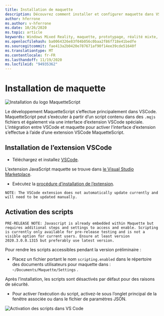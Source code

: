 ```yaml
---
title: Installation de maquette
description: Découvrez comment installer et configurer maquette dans VSCode.
author: hferrone
ms.author: v-hferrone
ms.date: 10/26/2020
ms.topic: article
keywords: Windows Mixed Reality, maquette, prototypage, réalité mixte, réalité virtuelle, VR, MR, feedback, Hub de commentaires, bogues
ms.openlocfilehash: ba0064326e83f04b056c0baa2f86f718e41bedfe
ms.sourcegitcommit: fae413a2b0420e787671af90f14ee39cde51640f
ms.translationtype: MT
ms.contentlocale: fr-FR
ms.lasthandoff: 11/19/2020
ms.locfileid: "94935362"
---
```

# <a name="installing-maquette"></a>Installation de maquette

<!-- TODO(Harrison): Need consolidated logo with text. -->
![Installation du logo ](../images/MaquetteIcon.png) MaquetteScript

<!-- TODO(Stefan): Need more explanation on the .mqjs route for running MaquetteScript. -->
Le développement MaquetteScript s’effectue principalement dans VSCode. MaquetteScript peut s’exécuter à partir d’un script contenu dans des `.mqjs` fichiers et également via une interface d’extension VSCode spéciale. L’intégration entre VSCode et maquette pour activer l’interface d’extension s’effectue à l’aide d’une extension VSCode MaquetteScript.

## <a name="installing-the-vscode-extension"></a>Installation de l’extension VSCode

* Téléchargez et installez [VSCode](https://code.visualstudio.com). 

L’extension JavaScript maquette se trouve dans [le Visual Studio Marketplace](https://marketplace.visualstudio.com/items?itemName=ms-maquette.vscode-maquette-javascript).

* Exécutez la [procédure d’installation de l’extension](vscode:extension/ms-maquette.vscode-maquette-javascript).

<!-- TODO(Stefan): Are there plans to have the extension update manually in the future? If so, when will this be available? -->
`NOTE: The VSCode extension does not automatically update currently and will need to be updated manually.`

## <a name="enabling-scripting"></a>Activation des scripts

<!-- TODO(Stefan): Is scripting still a pre-release only option? If and when will it be available for current users? -->
`PRE-RELEASE NOTE: Javascript is already embedded within Maquette but requires additional steps and settings to access and enable. Scripting is currently only available for pre-release testing and is not a visible option for current users. Ensure at least version 2020.3.0.0.1315 but preferably use latest version.`

Pour rendre les scripts accessibles pendant la version préliminaire :

* Placez un fichier portant le nom `scripting.enabled` dans le répertoire des documents utilisateurs pour maquette dans : `~/Documents/Maquette/Settings` .

Après l’installation, les scripts sont désactivés par défaut pour des raisons de sécurité.

<!-- TODO(Stefan): Missing a first step where the user has to select the {} tab in VSCode, shown in the screenshot, to access the scripting enabled setting.
                   - Also missing instructions and screenshot on how to turn on scripting in the JSON settings file.
 -->
* Pour activer l’exécution du script, activez-le sous l’onglet principal de la fenêtre associée ou dans le fichier de paramètres JSON.

![Activation des scripts dans VS Code](images/IntroductionEnableScripting.png)


